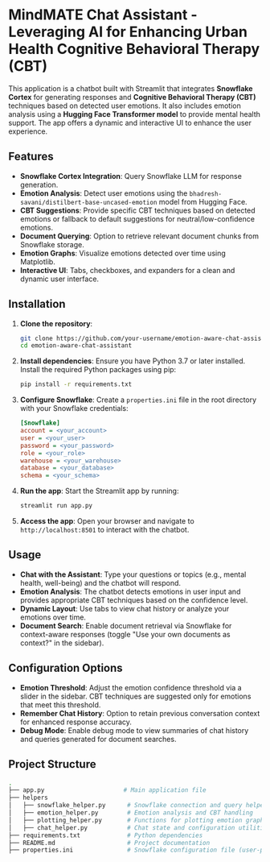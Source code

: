 # MindMATE Chat Assistant - Leveraging AI for Enhancing Urban Health Cognitive Behavioral Therapy (CBT)
This application is a chatbot built with Streamlit that integrates **Snowflake Cortex** for generating responses and **Cognitive Behavioral Therapy (CBT)** techniques based on detected user emotions. It also includes emotion analysis using a **Hugging Face Transformer model** to provide mental health support. The app offers a dynamic and interactive UI to enhance the user experience.

## Features

- **Snowflake Cortex Integration**: Query Snowflake LLM for response generation.
- **Emotion Analysis**: Detect user emotions using the `bhadresh-savani/distilbert-base-uncased-emotion` model from Hugging Face.
- **CBT Suggestions**: Provide specific CBT techniques based on detected emotions or fallback to default suggestions for neutral/low-confidence emotions.
- **Document Querying**: Option to retrieve relevant document chunks from Snowflake storage.
- **Emotion Graphs**: Visualize emotions detected over time using Matplotlib.
- **Interactive UI**: Tabs, checkboxes, and expanders for a clean and dynamic user interface.

## Installation

1. **Clone the repository**:
    ```bash
    git clone https://github.com/your-username/emotion-aware-chat-assistant.git
    cd emotion-aware-chat-assistant
    ```

2. **Install dependencies**:
    Ensure you have Python 3.7 or later installed. Install the required Python packages using pip:
    ```bash
    pip install -r requirements.txt
    ```

3. **Configure Snowflake**:
    Create a `properties.ini` file in the root directory with your Snowflake credentials:
    ```ini
    [Snowflake]
    account = <your_account>
    user = <your_user>
    password = <your_password>
    role = <your_role>
    warehouse = <your_warehouse>
    database = <your_database>
    schema = <your_schema>
    ```

4. **Run the app**:
    Start the Streamlit app by running:
    ```bash
    streamlit run app.py
    ```

5. **Access the app**:
    Open your browser and navigate to `http://localhost:8501` to interact with the chatbot.

## Usage

- **Chat with the Assistant**: Type your questions or topics (e.g., mental health, well-being) and the chatbot will respond.
- **Emotion Analysis**: The chatbot detects emotions in user input and provides appropriate CBT techniques based on the confidence level.
- **Dynamic Layout**: Use tabs to view chat history or analyze your emotions over time.
- **Document Search**: Enable document retrieval via Snowflake for context-aware responses (toggle "Use your own documents as context?" in the sidebar).

## Configuration Options

- **Emotion Threshold**: Adjust the emotion confidence threshold via a slider in the sidebar. CBT techniques are suggested only for emotions that meet this threshold.
- **Remember Chat History**: Option to retain previous conversation context for enhanced response accuracy.
- **Debug Mode**: Enable debug mode to view summaries of chat history and queries generated for document searches.

## Project Structure

```bash
.
├── app.py                      # Main application file
├── helpers
│   ├── snowflake_helper.py      # Snowflake connection and query helpers
│   ├── emotion_helper.py        # Emotion analysis and CBT handling
│   ├── plotting_helper.py       # Functions for plotting emotion graphs
│   ├── chat_helper.py           # Chat state and configuration utilities
├── requirements.txt             # Python dependencies
├── README.md                    # Project documentation
├── properties.ini               # Snowflake configuration file (user-provided)
